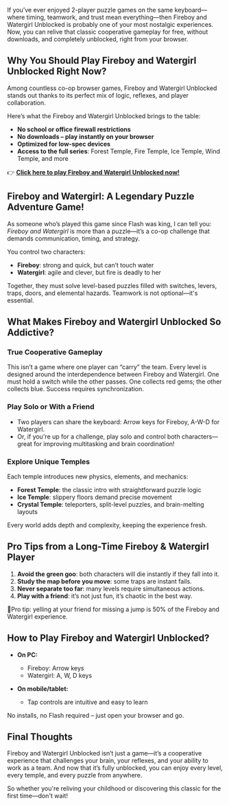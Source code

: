 If you’ve ever enjoyed 2-player puzzle games on the same keyboard—where timing, teamwork, and trust mean everything—then Fireboy and Watergirl Unblocked is probably one of your most nostalgic experiences. Now, you can relive that classic cooperative gameplay for free, without downloads, and completely unblocked, right from your browser.

## Why You Should Play Fireboy and Watergirl Unblocked Right Now?

Among countless co-op browser games, Fireboy and Watergirl Unblocked stands out thanks to its perfect mix of logic, reflexes, and player collaboration.

Here’s what the Fireboy and Watergirl Unblocked brings to the table:

* **No school or office firewall restrictions**
* **No downloads – play instantly on your browser**
* **Optimized for low-spec devices**
* **Access to the full series**: Forest Temple, Fire Temple, Ice Temple, Wind Temple, and more

👉 **[Click here to play Fireboy and Watergirl Unblocked now!](https://1kb.link/tfM3Cv)**

## Fireboy and Watergirl: A Legendary Puzzle Adventure Game!

As someone who’s played this game since Flash was king, I can tell you: *Fireboy and Watergirl* is more than a puzzle—it’s a co-op challenge that demands communication, timing, and strategy.

You control two characters:

* **Fireboy**: strong and quick, but can’t touch water
* **Watergirl**: agile and clever, but fire is deadly to her

Together, they must solve level-based puzzles filled with switches, levers, traps, doors, and elemental hazards. Teamwork is not optional—it's essential.

## What Makes Fireboy and Watergirl Unblocked So Addictive?

### True Cooperative Gameplay

This isn’t a game where one player can “carry” the team. Every level is designed around the interdependence between Fireboy and Watergirl. One must hold a switch while the other passes. One collects red gems; the other collects blue. Success requires synchronization.

### Play Solo or With a Friend

* Two players can share the keyboard: Arrow keys for Fireboy, A-W-D for Watergirl.
* Or, if you're up for a challenge, play solo and control both characters—great for improving multitasking and brain coordination!

### Explore Unique Temples

Each temple introduces new physics, elements, and mechanics:

* **Forest Temple**: the classic intro with straightforward puzzle logic
* **Ice Temple**: slippery floors demand precise movement
* **Crystal Temple**: teleporters, split-level puzzles, and brain-melting layouts

Every world adds depth and complexity, keeping the experience fresh.

## Pro Tips from a Long-Time Fireboy & Watergirl Player

1. **Avoid the green goo**: both characters will die instantly if they fall into it.
2. **Study the map before you move**: some traps are instant fails.
3. **Never separate too far**: many levels require simultaneous actions.
4. **Play with a friend**: it’s not just fun, it’s chaotic in the best way.

🎯Pro tip: yelling at your friend for missing a jump is 50% of the Fireboy and Watergirl experience.

## How to Play Fireboy and Watergirl Unblocked?

* **On PC:**

  * Fireboy: Arrow keys
  * Watergirl: A, W, D keys
 
* **On mobile/tablet:**

  * Tap controls are intuitive and easy to learn

No installs, no Flash required – just open your browser and go.

## Final Thoughts

Fireboy and Watergirl Unblocked isn’t just a game—it’s a cooperative experience that challenges your brain, your reflexes, and your ability to work as a team. And now that it’s fully unblocked, you can enjoy every level, every temple, and every puzzle from anywhere.

So whether you're reliving your childhood or discovering this classic for the first time—don't wait!
